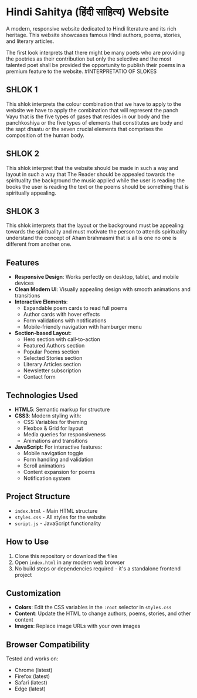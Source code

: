 # Hindi Sahitya (हिंदी साहित्य) Website

A modern, responsive website dedicated to Hindi literature and its rich heritage. This website showcases famous Hindi authors, poems, stories, and literary articles.

The first look interprets that there might be many poets who are providing the poetries as their contribution but only the selective and the most talented poet shall be provided the opportunity to publish their poems in a premium feature to the website.
#INTERPRETATIO OF SLOKES
## SHLOK 1
This shlok interprets the colour combination that we have to apply to the website we have to apply the combination that will represent the panch Vayu that is the five types of gases  that resides in our body and the panchkoshiya or the five types of elements that constitutes are body and the sapt dhaatu or the seven crucial elements that comprises the composition of the human body.
## SHLOK 2
This shlok interpret that the website should be made in such a way and layout in such a way that The Reader should be appealed towards the spirituality the background the music applied while the user is reading the books the user is reading the text or the poems should be something that is spiritually appealing.

## SHLOK 3
This shlok interprets that the layout or the background must be appealing towards the spirituality and must motivate the person to attends spirituality understand the concept of Aham brahmasmi that is all is one no one is different from another one.

## Features

- **Responsive Design**: Works perfectly on desktop, tablet, and mobile devices
- **Clean Modern UI**: Visually appealing design with smooth animations and transitions
- **Interactive Elements**: 
  - Expandable poem cards to read full poems
  - Author cards with hover effects
  - Form validations with notifications
  - Mobile-friendly navigation with hamburger menu
- **Section-based Layout**:
  - Hero section with call-to-action
  - Featured Authors section
  - Popular Poems section
  - Selected Stories section
  - Literary Articles section
  - Newsletter subscription
  - Contact form

## Technologies Used

- **HTML5**: Semantic markup for structure
- **CSS3**: Modern styling with:
  - CSS Variables for theming
  - Flexbox & Grid for layout
  - Media queries for responsiveness
  - Animations and transitions
- **JavaScript**: For interactive features:
  - Mobile navigation toggle
  - Form handling and validation
  - Scroll animations
  - Content expansion for poems
  - Notification system

## Project Structure

- `index.html` - Main HTML structure
- `styles.css` - All styles for the website
- `script.js` - JavaScript functionality

## How to Use

1. Clone this repository or download the files
2. Open `index.html` in any modern web browser
3. No build steps or dependencies required - it's a standalone frontend project

## Customization

- **Colors**: Edit the CSS variables in the `:root` selector in `styles.css`
- **Content**: Update the HTML to change authors, poems, stories, and other content
- **Images**: Replace image URLs with your own images

## Browser Compatibility

Tested and works on:
- Chrome (latest)
- Firefox (latest)
- Safari (latest)
- Edge (latest)

